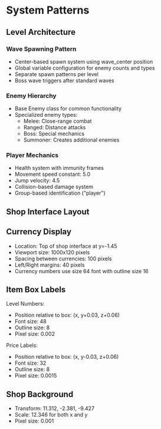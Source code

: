 # System Patterns

## Level Architecture

### Wave Spawning Pattern
- Center-based spawn system using wave_center position
- Global variable configuration for enemy counts and types
- Separate spawn patterns per level
- Boss wave triggers after standard waves

### Enemy Hierarchy
- Base Enemy class for common functionality
- Specialized enemy types:
  - Melee: Close-range combat
  - Ranged: Distance attacks
  - Boss: Special mechanics
  - Summoner: Creates additional enemies

### Player Mechanics
- Health system with immunity frames
- Movement speed constant: 5.0
- Jump velocity: 4.5
- Collision-based damage system
- Group-based identification ("player")

## Shop Interface Layout

## Currency Display
- Location: Top of shop interface at y=-1.45
- Viewport size: 1000x120 pixels
- Spacing between currencies: 100 pixels
- Left/Right margins: 40 pixels
- Currency numbers use size 64 font with outline size 16

## Item Box Labels
Level Numbers:
- Position relative to box: (x, y+0.03, z+0.06)
- Font size: 48
- Outline size: 8
- Pixel size: 0.002

Price Labels:
- Position relative to box: (x, y-0.03, z+0.06)
- Font size: 32
- Outline size: 8
- Pixel size: 0.0015

## Shop Background
- Transform: 11.312, -2.381, -9.427
- Scale: 12.346 for both x and y
- Pixel size: 0.001
